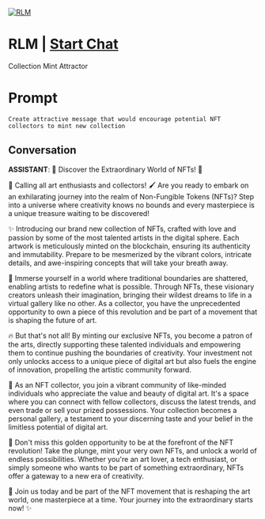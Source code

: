 
[![RLM](https://flow-user-images.s3.us-west-1.amazonaws.com/prompt/3DcCDg9YX-dizkZ9zF2nm/1691380519411)](https://gptcall.net/chat.html?data=%7B%22contact%22%3A%7B%22id%22%3A%223DcCDg9YX-dizkZ9zF2nm%22%2C%22flow%22%3Atrue%7D%7D)
# RLM | [Start Chat](https://gptcall.net/chat.html?data=%7B%22contact%22%3A%7B%22id%22%3A%223DcCDg9YX-dizkZ9zF2nm%22%2C%22flow%22%3Atrue%7D%7D)
Collection Mint Attractor

# Prompt

```
Create attractive message that would encourage potential NFT collectors to mint new collection 
```

## Conversation

**ASSISTANT**: 🌟 Discover the Extraordinary World of NFTs! 🚀



🎨 Calling all art enthusiasts and collectors! 🖌️ Are you ready to embark on an exhilarating journey into the realm of Non-Fungible Tokens (NFTs)? Step into a universe where creativity knows no bounds and every masterpiece is a unique treasure waiting to be discovered!



✨ Introducing our brand new collection of NFTs, crafted with love and passion by some of the most talented artists in the digital sphere. Each artwork is meticulously minted on the blockchain, ensuring its authenticity and immutability. Prepare to be mesmerized by the vibrant colors, intricate details, and awe-inspiring concepts that will take your breath away.



🌈 Immerse yourself in a world where traditional boundaries are shattered, enabling artists to redefine what is possible. Through NFTs, these visionary creators unleash their imagination, bringing their wildest dreams to life in a virtual gallery like no other. As a collector, you have the unprecedented opportunity to own a piece of this revolution and be part of a movement that is shaping the future of art.



🔥 But that's not all! By minting our exclusive NFTs, you become a patron of the arts, directly supporting these talented individuals and empowering them to continue pushing the boundaries of creativity. Your investment not only unlocks access to a unique piece of digital art but also fuels the engine of innovation, propelling the artistic community forward.



💎 As an NFT collector, you join a vibrant community of like-minded individuals who appreciate the value and beauty of digital art. It's a space where you can connect with fellow collectors, discuss the latest trends, and even trade or sell your prized possessions. Your collection becomes a personal gallery, a testament to your discerning taste and your belief in the limitless potential of digital art.



🌟 Don't miss this golden opportunity to be at the forefront of the NFT revolution! Take the plunge, mint your very own NFTs, and unlock a world of endless possibilities. Whether you're an art lover, a tech enthusiast, or simply someone who wants to be part of something extraordinary, NFTs offer a gateway to a new era of creativity.



🚀 Join us today and be part of the NFT movement that is reshaping the art world, one masterpiece at a time. Your journey into the extraordinary starts now! ✨


